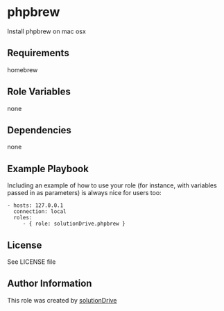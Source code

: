phpbrew
=======

Install phpbrew on mac osx

Requirements
------------

homebrew

Role Variables
--------------

none

Dependencies
------------

none

Example Playbook
----------------

Including an example of how to use your role (for instance, with variables passed in as parameters) is always nice for users too:

    - hosts: 127.0.0.1
      connection: local
      roles:
         - { role: solutionDrive.phpbrew }

License
-------

See LICENSE file

Author Information
------------------

This role was created by [solutionDrive](https://solutiondrive.de)
